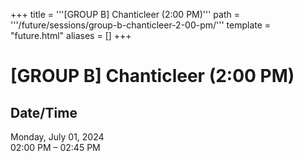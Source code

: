 +++
title = '''[GROUP B] Chanticleer (2:00 PM)'''
path = '''/future/sessions/group-b-chanticleer-2-00-pm/'''
template = "future.html"
aliases = []
+++

<h1>[GROUP B] Chanticleer (2:00 PM)</h1>

<h2>Date/Time</h2>
<p>Monday, July 01, 2024<br>
02:00 PM – 02:45 PM</p>

